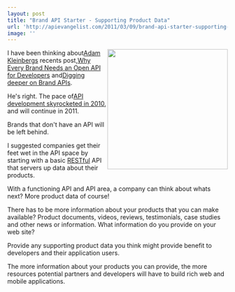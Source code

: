 ```yaml
---
layout: post
title: "Brand API Starter - Supporting Product Data"
url: 'http://apievangelist.com/2011/03/09/brand-api-starter-supporting-product-data/'
image: ''
---
```


<img class="c1" src="http://kinlane-productions.s3.amazonaws.com/api-evangelist/brand-clothing.jpg" alt="" width="275" align="right" />I have been thinking about[Adam Kleinbergs][1] recents post,[Why Every Brand Needs an Open API for Developers][2] and[Digging deeper on Brand APIs][3].

He's right. The pace of[API development skyrocketed in 2010][4], and will continue in 2011.

Brands that don't have an API will be left behind.

I suggested companies get their feet wet in the API space by starting with a basic [RESTful][5] API that servers up data about their products.

With a functioning API and API area, a company can think about whats next? More product data of course!

There has to be more information about your products that you can make available? Product documents, videos, reviews, testimonials, case studies and other news or information. What information do you provide on your web site?

Provide any supporting product data you think might provide benefit to developers and their application users.

The more information about your products you can provide, the more resources potential partners and developers will have to build rich web and mobile applications.

   [1]: http://www.linkedin.com/in/adamkleinberg (Adam Kleinberg)
   [2]: http://mashable.com/2011/01/04/brand-open-api-developers/ (Why Every Brand Needs an Open API for Developers)
   [3]: http://www.tractionco.com/blog/63-digging-deeper-on-brand-apis (Digging Deeper on Brand APIs)
   [4]: http://blog.programmableweb.com/2011/03/08/3000-web-apis/ (API Development Skyrocketed in 2010)
   [5]: http://blog.apievangelist.com/2011/01/30/api-technology-rest/
